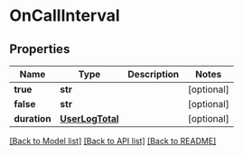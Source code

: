 # OnCallInterval

## Properties
Name | Type | Description | Notes
------------ | ------------- | ------------- | -------------
**true** | **str** |  | [optional] 
**false** | **str** |  | [optional] 
**duration** | [**UserLogTotal**](UserLogTotal.md) |  | [optional] 

[[Back to Model list]](../README.md#documentation-for-models) [[Back to API list]](../README.md#documentation-for-api-endpoints) [[Back to README]](../README.md)


